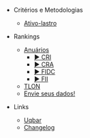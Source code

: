 - Critérios e Metodologias

  - [Ativo-lastro](content/ativolastro.md)

- Rankings

  - [Anuários](content/anuarios.md)
      - [▶️ CRI](content/anuario_cri.md)
      - [▶️ CRA](content/anuario_cra.md)
      - [▶️ FIDC](content/anuario_fidc.md)
      - [▶️ FII](content/anuario_fii.md)
  - [TLON](content/tlon.md)
  - [Envie seus dados!](content/comoparticipar.md)

- Links  
  - [Uqbar](http://www.uqbar.com.br)
  - [Changelog](changelog.md)